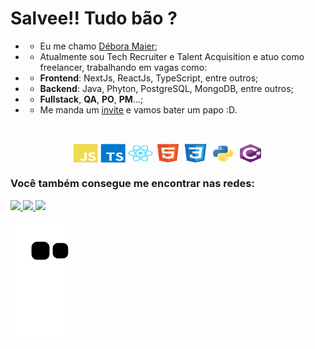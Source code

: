 # Salvee!! Tudo bão ?

- -  Eu me chamo [Débora Maier](https://www.linkedin.com/in/debora-maier/);
- - Atualmente sou Tech Recruiter e Talent Acquisition e atuo como freelancer, trabalhando em vagas como: 
- - **Frontend**: NextJs, ReactJs, TypeScript, entre outros;
- - **Backend**: Java, Phyton, PostgreSQL, MongoDB, entre outros;
- - **Fullstack**, **QA**, **PO**, **PM**...;
- - Me manda um [invite](https://www.linkedin.com/in/debora-maier/) e vamos bater um papo :D.

##


</div>

<div align="center" style="display: inline_block"><br>
  <img align="center" alt="Pelaez-Js" height="30" width="40" src="https://raw.githubusercontent.com/devicons/devicon/master/icons/javascript/javascript-plain.svg">
  <img align="center" alt="Pelaez-Ts" height="30" width="40" src="https://raw.githubusercontent.com/devicons/devicon/master/icons/typescript/typescript-plain.svg">
  <img align="center" alt="Pelaez-React" height="30" width="40" src="https://raw.githubusercontent.com/devicons/devicon/master/icons/react/react-original.svg">
  <img align="center" alt="Pelaez-HTML" height="30" width="40" src="https://raw.githubusercontent.com/devicons/devicon/master/icons/html5/html5-original.svg">
  <img align="center" alt="Pelaez-CSS" height="30" width="40" src="https://raw.githubusercontent.com/devicons/devicon/master/icons/css3/css3-original.svg">
  <img align="center" alt="Pelaez-Python" height="30" width="40" src="https://raw.githubusercontent.com/devicons/devicon/master/icons/python/python-original.svg">
  <img align="center" alt="Pelaez-Csharp" height="30" width="40" src="https://raw.githubusercontent.com/devicons/devicon/master/icons/csharp/csharp-original.svg">
  
</div>
  
  ### Você também consegue me encontrar nas redes: 
  
   
  <a href="https://www.instagram.com/deborarmaier/" target="_blank">
    <img src="https://img.shields.io/badge/-Instagram-%23E4405F?style=for-the-badge&logo=instagram&logoColor=white" target="_blank">
  </a>

  
  <a href="mailto:debora_rmaier@hotmail.com">
    <img src="https://img.shields.io/badge/-Gmail-%23333?style=for-the-badge&logo=gmail&logoColor=white" target="_blank">
  </a>
  
  <a href="https://www.linkedin.com/in/debora-maier/" target="_blank">
    <img src="https://img.shields.io/badge/-LinkedIn-%230077B5?style=for-the-badge&logo=linkedin&logoColor=white" target="_blank">
  </a> 
  

 
  ![Snake animation](https://github.com/paulopelaez/paulopelaez/blob/output/github-grid-snake.svg)
 
</div>
